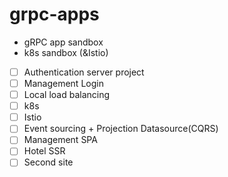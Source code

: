 # grpc-apps


- gRPC app sandbox
- k8s sandbox (&Istio)

- [ ] Authentication server project
- [ ] Management Login
- [ ] Local load balancing
- [ ] k8s
- [ ] Istio
- [ ] Event sourcing + Projection Datasource(CQRS)
- [ ] Management SPA
- [ ] Hotel SSR
- [ ] Second site
